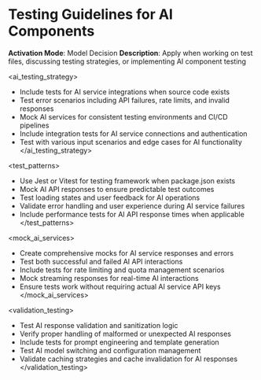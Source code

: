 # Testing Guidelines for AI Components

**Activation Mode**: Model Decision
**Description**: Apply when working on test files, discussing testing strategies, or implementing AI component testing

<ai_testing_strategy>
- Include tests for AI service integrations when source code exists
- Test error scenarios including API failures, rate limits, and invalid responses
- Mock AI services for consistent testing environments and CI/CD pipelines
- Include integration tests for AI service connections and authentication
- Test with various input scenarios and edge cases for AI functionality
</ai_testing_strategy>

<test_patterns>
- Use Jest or Vitest for testing framework when package.json exists
- Mock AI API responses to ensure predictable test outcomes
- Test loading states and user feedback for AI operations
- Validate error handling and user experience during AI service failures
- Include performance tests for AI API response times when applicable
</test_patterns>

<mock_ai_services>
- Create comprehensive mocks for AI service responses and errors
- Test both successful and failed AI API interactions
- Include tests for rate limiting and quota management scenarios
- Mock streaming responses for real-time AI interactions
- Ensure tests work without requiring actual AI service API keys
</mock_ai_services>

<validation_testing>
- Test AI response validation and sanitization logic
- Verify proper handling of malformed or unexpected AI responses
- Include tests for prompt engineering and template generation
- Test AI model switching and configuration management
- Validate caching strategies and cache invalidation for AI responses
</validation_testing>